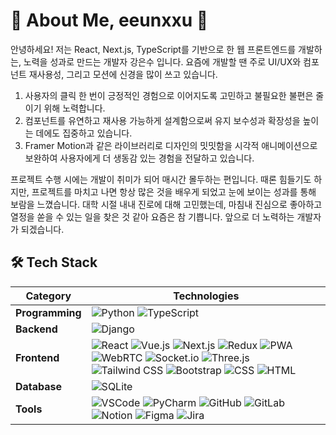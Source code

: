 

<!--
**eeunxxu/eeunxxu** is a ✨ _special_ ✨ repository because its `README.md` (this file) appears on your GitHub profile.

Here are some ideas to get you started:

- 🔭 I’m currently working on ...
- 🌱 I’m currently learning ...
- 👯 I’m looking to collaborate on ...
- 🤔 I’m looking for help with ...
- 💬 Ask me about ...
- 📫 How to reach me: ...
- 😄 Pronouns: ...
- ⚡ Fun fact: ...
-->

# 🌟 About Me, eeunxxu 🌟
안녕하세요! 저는 React, Next.js, TypeScript를 기반으로 한 웹 프론트엔드를 개발하는, 노력을 성과로 만드는 개발자 강은수 입니다.
요즘에 개발할 땐 주로 UI/UX와 컴포넌트 재사용성, 그리고 모션에 신경을 많이 쓰고 있습니다.

1. 사용자의 클릭 한 번이 긍정적인 경험으로 이어지도록 고민하고 불필요한 불편은 줄이기 위해 노력합니다.
2. 컴포넌트를 유연하고 재사용 가능하게 설계함으로써 유지 보수성과 확장성을 높이는 데에도 집중하고 있습니다.
3. Framer Motion과 같은 라이브러리로 디자인의 밋밋함을 시각적 애니메이션으로 보완하여 사용자에게 더 생동감 있는 경험을 전달하고 있습니다.

프로젝트 수행 시에는 개발이 취미가 되어 매시간 몰두하는 편입니다. 때론 힘들기도 하지만, 프로젝트를 마치고 나면 항상 많은 것을 배우게 되었고 눈에 보이는 성과를 통해 보람을 느꼈습니다. 대학 시절 내내 진로에 대해 고민했는데, 마침내 진심으로 좋아하고 열정을 쏟을 수 있는 일을 찾은 것 같아 요즘은 참 기쁩니다.
앞으로 더 노력하는 개발자가 되겠습니다.



## 🛠️ Tech Stack

| **Category**       | **Technologies**                                     |
|---------------------|-----------------------------------------------------|
| **Programming**     | ![Python](https://img.shields.io/badge/Python-3776AB?style=for-the-badge&logo=python&logoColor=white) ![TypeScript](https://img.shields.io/badge/-TypeScript-3178C6?style=for-the-badge&logo=typescript&logoColor=white)| ![JavaScript](https://img.shields.io/badge/JavaScript-F7DF1E?style=for-the-badge&logo=javascript&logoColor=black)
| **Backend**         | ![Django](https://img.shields.io/badge/Django-092E20?style=for-the-badge&logo=django&logoColor=white) |
| **Frontend**        | ![React](https://img.shields.io/badge/React-61DAFB?style=for-the-badge&logo=react&logoColor=black) ![Vue.js](https://img.shields.io/badge/Vue.js-4FC08D?style=for-the-badge&logo=vue.js&logoColor=white) ![Next.js](https://img.shields.io/badge/-Next.js-000000?style=for-the-badge&logo=nextdotjs&logoColor=white) ![Redux](https://img.shields.io/badge/-Redux-764ABC?style=for-the-badge&logo=redux&logoColor=white) ![PWA](https://img.shields.io/badge/-PWA-5A0FC8?style=for-the-badge&logo=pwa&logoColor=white) ![WebRTC](https://img.shields.io/badge/-WebRTC-333333?style=for-the-badge&logo=webrtc&logoColor=white) ![Socket.io](https://img.shields.io/badge/-Socket.io-010101?style=for-the-badge&logo=socketdotio&logoColor=white) ![Three.js](https://img.shields.io/badge/Three.js-000000?style=for-the-badge&logo=three.js&logoColor=white) ![Tailwind CSS](https://img.shields.io/badge/Tailwind%20CSS-38B2AC?style=for-the-badge&logo=tailwind-css&logoColor=white) ![Bootstrap](https://img.shields.io/badge/Bootstrap-7952B3?style=for-the-badge&logo=bootstrap&logoColor=white) ![CSS](https://img.shields.io/badge/CSS-1572B6?style=for-the-badge&logo=css3&logoColor=white) ![HTML](https://img.shields.io/badge/HTML-E34F26?style=for-the-badge&logo=html5&logoColor=white)  |
| **Database**        | ![SQLite](https://img.shields.io/badge/SQLite-003B57?style=for-the-badge&logo=sqlite&logoColor=white) |
| **Tools**           | ![VSCode](https://img.shields.io/badge/VS%20Code-007ACC?style=for-the-badge&logo=visualstudiocode&logoColor=white) ![PyCharm](https://img.shields.io/badge/PyCharm-000000?style=for-the-badge&logo=pycharm&logoColor=white) ![GitHub](https://img.shields.io/badge/GitHub-181717?style=for-the-badge&logo=github&logoColor=white) ![GitLab](https://img.shields.io/badge/-GitLab-FC6D26?style=for-the-badge&logo=gitlab&logoColor=white) ![Notion](https://img.shields.io/badge/Notion-000000?style=for-the-badge&logo=notion&logoColor=white) ![Figma](https://img.shields.io/badge/Figma-F24E1E?style=for-the-badge&logo=figma&logoColor=white) ![Jira](https://img.shields.io/badge/Jira-0052CC?style=for-the-badge&logo=Jira&logoColor=white)|

